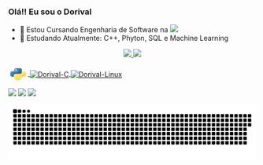 ### Olá!! Eu sou o Dorival

- 🔭 Estou Cursando Engenharia de Software na <a href="http://www.utfpr.edu.br/campus/doisvizinhos" target="_blank"><img src="https://img.shields.io/badge/-UTFPR--DV-black" target="_blank"></a>
- 🌱 Estudando Atualmente: C++, Phyton, SQL e Machine Learning

<div align="center">
  <a href="https://github.com/DorivalJunior23">
  <img height="120em" src="https://github-readme-stats.vercel.app/api?username=DorivalJunior23&show_icons=true&theme=highcontrast&include_all_commits=true&count_private=true"/>
  <img height="110em" src="https://github-readme-stats.vercel.app/api/top-langs/?username=DorivalJunior23&layout=compact&langs_count=7&theme=highcontrast"/>
</div>
<div style="display: inline_block"><br>
  <a href="https://github.com/DorivalJunior23/Python-Projects/tree/master" target="_blank"><img align="center" alt="Dorival-Python" height="30" width="40" src="https://raw.githubusercontent.com/devicons/devicon/master/icons/python/python-original.svg">
  <a href="https://github.com/DorivalJunior23/Projetos-da-Faculdade/tree/master" target="_blank"><img align="center" alt="Dorival-C" height="30" width="40" src="https://cdn.jsdelivr.net/gh/devicons/devicon/icons/c/c-original.svg">
  <img  align="center" alt="Dorival-Linux" height="50" width="40" src="https://cdn.jsdelivr.net/gh/devicons/devicon/icons/linux/linux-original.svg" />
</div>

  <a href="https://instagram.com/dorival_jr_we" target="_blank"><img src="https://img.shields.io/badge/-Instagram-%23E4405F?style=for-the-badge&logo=instagram&logoColor=white" target="_blank"></a>
  <a href = "mailto:dorivaljunior23@outlook.com"><img src="https://img.shields.io/badge/Microsoft_Outlook-0078D4?style=for-the-badge&logo=microsoft-outlook&logoColor=white" target="_blank"></a>
  <a href="https://www.linkedin.com/in/dorival-junior-174228220" target="_blank"><img src="https://img.shields.io/badge/-LinkedIn-%230077B5?style=for-the-badge&logo=linkedin&logoColor=white" target="_blank"></a> 


![Snake animation](https://github.com/DorivalJunior23/DorivalJunior23/blob/output/github-contribution-grid-snake.svg)
 
</div>
